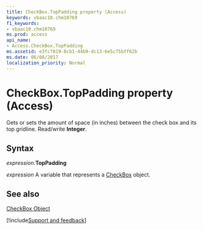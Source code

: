 ```yaml
---
title: CheckBox.TopPadding property (Access)
keywords: vbaac10.chm10769
f1_keywords:
- vbaac10.chm10769
ms.prod: access
api_name:
- Access.CheckBox.TopPadding
ms.assetid: e3fc7819-8cb1-44b9-dc13-6e5c75bff62b
ms.date: 06/08/2017
localization_priority: Normal
---
```



# CheckBox.TopPadding property (Access)

Gets or sets the amount of space (in inches) between the check box and its top gridline. Read/write  **Integer**.


## Syntax

_expression_.**TopPadding**

_expression_ A variable that represents a [CheckBox](Access.CheckBox.md) object.


## See also


[CheckBox Object](Access.CheckBox.md)

[!include[Support and feedback](~/includes/feedback-boilerplate.md)]